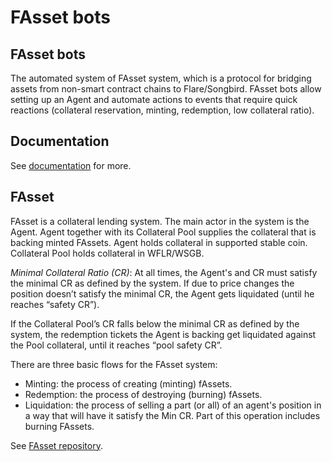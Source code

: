 # FAsset bots

## FAsset bots

The automated system of FAsset system, which is a protocol for bridging assets from non-smart contract chains to Flare/Songbird. FAsset bots allow setting up an Agent and automate actions to events that require quick reactions (collateral reservation, minting, redemption, low collateral ratio).

## Documentation
See [documentation](./docs/README.md) for more.

## FAsset
FAsset is a collateral lending system. The main actor in the system is the Agent. Agent together with its Collateral Pool supplies the collateral that is backing minted FAssets. Agent holds collateral in supported stable coin. Collateral Pool holds collateral in WFLR/WSGB.

*Minimal Collateral Ratio (CR)*: At all times, the Agent's and CR must satisfy the minimal CR as defined by the system. If due to price changes the position doesn’t satisfy the minimal CR, the Agent gets liquidated (until he reaches “safety CR”).

If the Collateral Pool’s CR falls below the minimal CR as defined by the system, the redemption tickets the Agent is backing get liquidated against the Pool collateral, until it reaches “pool safety CR”.

There are three basic flows for the FAsset system:

- Minting: the process of creating (minting) fAssets.
- Redemption: the process of destroying (burning) fAssets.
- Liquidation: the process of selling a part (or all) of an agent's position in a way that will have it satisfy the Min CR. Part of this operation includes burning FAssets.

See [FAsset repository](https://gitlab.com/flarenetwork/fasset).
